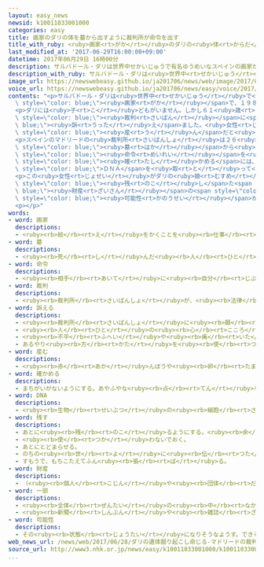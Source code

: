 ```yaml
---
layout: easy_news
newsid: k10011033001000
categories: easy
title: 画家のダリの体を墓から出すように裁判所が命令を出す
title_with_ruby: <ruby>画家<rt>がか</rt></ruby>のダリの<ruby>体<rt>からだ</rt></ruby>を<ruby>墓<rt>はか</rt></ruby>から<ruby>出<rt>だ</rt></ruby>すように<ruby>裁判所<rt>さいばんしょ</rt></ruby>が<ruby>命令<rt>めいれい</rt></ruby>を<ruby>出<rt>だ</rt></ruby>す
last_modified_at: '2017-06-29T16:00:00+09:00'
datetime: 2017年06月29日 16時00分
description: サルバドール・ダリは世界中せかいじゅうで有名ゆうめいなスペインの画家がかで、１９８９年ねんに亡なくなりました。
description_with_ruby: サルバドール・ダリは<ruby>世界中<rt>せかいじゅう</rt></ruby>で<ruby>有名<rt>ゆうめい</rt></ruby>なスペインの<ruby>画家<rt>がか</rt></ruby>で、１９８９<ruby>年<rt>ねん</rt></ruby>に<ruby>亡<rt>な</rt></ruby>くなりました。
image_url: https://newswebeasy.github.io/ja201706/news/web/image/2017/06/29/k10011033001000.jpg
voice_url: https://newswebeasy.github.io/ja201706/news/easy/voice/2017/06/29/k10011033001000.mp3
contents: "<p>サルバドール・ダリは<ruby>世界中<rt>せかいじゅう</rt></ruby>で<ruby>有名<rt>ゆうめい</rt></ruby>なスペインの<span\
  \ style=\"color: blue;\"><ruby>画家<rt>がか</rt></ruby></span>で、１９８９<ruby>年<rt>ねん</rt></ruby>に<ruby>亡<rt>な</rt></ruby>くなりました。</p>\n\
  <p>ダリには<ruby>子<rt>こ</rt></ruby>どもがいません。しかし６１<ruby>歳<rt>さい</rt></ruby>のスペイン<ruby>人<rt>じん</rt></ruby>の<ruby>女性<rt>じょせい</rt></ruby>が、<ruby>自分<rt>じぶん</rt></ruby>はダリの<ruby>娘<rt>むすめ</rt></ruby>だと<ruby>言<rt>い</rt></ruby>って<span\
  \ style=\"color: blue;\"><ruby>裁判<rt>さいばん</rt></ruby></span>に<span style=\"color:\
  \ blue;\"><ruby>訴<rt>うった</rt></ruby>え</span>ました。<ruby>女性<rt>じょせい</rt></ruby>は、<ruby>自分<rt>じぶん</rt></ruby>の<ruby>母<rt>はは</rt></ruby>は<ruby>昔<rt>むかし</rt></ruby>ダリの<ruby>家<rt>いえ</rt></ruby>で<ruby>働<rt>はたら</rt></ruby>いていて、<ruby>自分<rt>じぶん</rt></ruby>を<span\
  \ style=\"color: blue;\"><ruby>産<rt>う</rt></ruby>ん</span>だと<ruby>言<rt>い</rt></ruby>っています。</p>\n\
  <p>スペインのマドリードの<ruby>裁判所<rt>さいばんしょ</rt></ruby>は２６<ruby>日<rt>にち</rt></ruby>、ダリの<ruby>体<rt>からだ</rt></ruby>を<span\
  \ style=\"color: blue;\"><ruby>墓<rt>はか</rt></ruby></span>から<ruby>出<rt>だ</rt></ruby>すように<span\
  \ style=\"color: blue;\"><ruby>命令<rt>めいれい</rt></ruby></span>を<ruby>出<rt>だ</rt></ruby>しました。<ruby>女性<rt>じょせい</rt></ruby>がダリの<ruby>娘<rt>むすめ</rt></ruby>かどうか<span\
  \ style=\"color: blue;\"><ruby>確<rt>たし</rt></ruby>かめる</span>には、<ruby>亡<rt>な</rt></ruby>くなったダリの<ruby>体<rt>からだ</rt></ruby>から<span\
  \ style=\"color: blue;\">ＤＮＡ</span>を<ruby>取<rt>と</rt></ruby>って<ruby>調<rt>しら</rt></ruby>べる<ruby>必要<rt>ひつよう</rt></ruby>があるためです。</p>\n\
  <p>この<ruby>女性<rt>じょせい</rt></ruby>がダリの<ruby>娘<rt>むすめ</rt></ruby>だった<ruby>場合<rt>ばあい</rt></ruby>、ダリが<span\
  \ style=\"color: blue;\"><ruby>残<rt>のこ</rt></ruby>し</span>た<span style=\"color:\
  \ blue;\"><ruby>財産<rt>ざいさん</rt></ruby></span>の<span style=\"color: blue;\"><ruby>一部<rt>いちぶ</rt></ruby></span>をもらう<span\
  \ style=\"color: blue;\"><ruby>可能性<rt>かのうせい</rt></ruby></span>があります。</p>\n<p></p>\n\
  <p></p>"
words:
- word: 画家
  descriptions:
  - <ruby><rb>絵</rb><rt>え</rt></ruby>をかくことを<ruby><rb>仕事</rb><rt>しごと</rt></ruby>にしている<ruby><rb>人</rb><rt>ひと</rt></ruby>。<ruby><rb>絵</rb><rt>え</rt></ruby>かき。
- word: 墓
  descriptions:
  - <ruby><rb>死</rb><rt>し</rt></ruby>んだ<ruby><rb>人</rb><rt>ひと</rt></ruby>や、お<ruby><rb>骨</rb><rt>こつ</rt></ruby>をうめる<ruby><rb>所</rb><rt>ところ</rt></ruby>。また、そのしるし。
- word: 命令
  descriptions:
  - <ruby><rb>相手</rb><rt>あいて</rt></ruby>に<ruby><rb>自分</rb><rt>じぶん</rt></ruby>の<ruby><rb>考</rb><rt>かんが</rt></ruby>えや<ruby><rb>仕事</rb><rt>しごと</rt></ruby>などを<ruby><rb>言</rb><rt>い</rt></ruby>いつけること。<ruby><rb>言</rb><rt>い</rt></ruby>いつけ。
- word: 裁判
  descriptions:
  - <ruby><rb>裁判所</rb><rt>さいばんしょ</rt></ruby>が、<ruby><rb>法律</rb><rt>ほうりつ</rt></ruby>にもとづいて、それがよいか<ruby><rb>悪</rb><rt>わる</rt></ruby>いかを<ruby><rb>決</rb><rt>き</rt></ruby>めること。
- word: 訴える
  descriptions:
  - <ruby><rb>裁判所</rb><rt>さいばんしょ</rt></ruby>に<ruby><rb>願</rb><rt>ねが</rt></ruby>い<ruby><rb>出</rb><rt>で</rt></ruby>て、よい<ruby><rb>悪</rb><rt>わる</rt></ruby>いを<ruby><rb>決</rb><rt>き</rt></ruby>めてもらう。
  - <ruby><rb>人</rb><rt>ひと</rt></ruby>の<ruby><rb>心</rb><rt>こころ</rt></ruby>によびかける。
  - <ruby><rb>不平</rb><rt>ふへい</rt></ruby>や<ruby><rb>痛</rb><rt>いた</rt></ruby>みなどを<ruby><rb>人</rb><rt>ひと</rt></ruby>に<ruby><rb>言</rb><rt>い</rt></ruby>う。
  - あるやり<ruby><rb>方</rb><rt>かた</rt></ruby>を<ruby><rb>使</rb><rt>つか</rt></ruby>う。
- word: 産む
  descriptions:
  - <ruby><rb>赤</rb><rt>あか</rt></ruby>んぼうや<ruby><rb>卵</rb><rt>たまご</rt></ruby>を、<ruby><rb>母親</rb><rt>ははおや</rt></ruby>が<ruby><rb>体</rb><rt>からだ</rt></ruby>から<ruby><rb>出</rb><rt>だ</rt></ruby>す。
- word: 確かめる
  descriptions:
  - まちがいがないようにする。あやふやな<ruby><rb>点</rb><rt>てん</rt></ruby>を、はっきりさせる。
- word: DNA
  descriptions:
  - <ruby><rb>生物</rb><rt>せいぶつ</rt></ruby>の<ruby><rb>細胞</rb><rt>さいぼう</rt></ruby>の<ruby><rb>中</rb><rt>なか</rt></ruby>にあって、<ruby><rb>遺伝子</rb><rt>いでんし</rt></ruby>を<ruby><rb>構成</rb><rt>こうせい</rt></ruby>する<ruby><rb>物質</rb><rt>ぶっしつ</rt></ruby>。
- word: 残す
  descriptions:
  - あとに<ruby><rb>残</rb><rt>のこ</rt></ruby>るようにする。<ruby><rb>余</rb><rt>あま</rt></ruby>す。
  - <ruby><rb>使</rb><rt>つか</rt></ruby>わないでおく。
  - あとにとどまらせる。
  - のちの<ruby><rb>世</rb><rt>よ</rt></ruby>に<ruby><rb>伝</rb><rt>つた</rt></ruby>える。
  - すもうで、もちこたえてふん<ruby><rb>張</rb><rt>ば</rt></ruby>る。
- word: 財産
  descriptions:
  - （<ruby><rb>個人</rb><rt>こじん</rt></ruby>や<ruby><rb>団体</rb><rt>だんたい</rt></ruby>の<ruby><rb>持</rb><rt>も</rt></ruby>っている）お<ruby><rb>金</rb><rt>かね</rt></ruby>や<ruby><rb>品物</rb><rt>しなもの</rt></ruby>・<ruby><rb>土地</rb><rt>とち</rt></ruby>・<ruby><rb>技術</rb><rt>ぎじゅつ</rt></ruby>など、<ruby><rb>価値</rb><rt>かち</rt></ruby>のあるもの。<ruby><rb>資産</rb><rt>しさん</rt></ruby>。
- word: 一部
  descriptions:
  - <ruby><rb>全体</rb><rt>ぜんたい</rt></ruby>の<ruby><rb>中</rb><rt>なか</rt></ruby>の、ある<ruby><rb>部分</rb><rt>ぶぶん</rt></ruby>。
  - <ruby><rb>新聞</rb><rt>しんぶん</rt></ruby>や<ruby><rb>雑誌</rb><rt>ざっし</rt></ruby>などを<ruby><rb>数</rb><rt>かぞ</rt></ruby>えるときの、<ruby><rb>一</rb><rt>ひと</rt></ruby>つ。
- word: 可能性
  descriptions:
  - その<ruby><rb>状態</rb><rt>じょうたい</rt></ruby>になりそうなようす。できそうなようす。
web_news_url: /news/web/2017/06/28/ダリの遺体掘り起こし命じる-マドリードの裁判所/
source_url: http://www3.nhk.or.jp/news/easy/k10011033001000/k10011033001000.html
...
```

